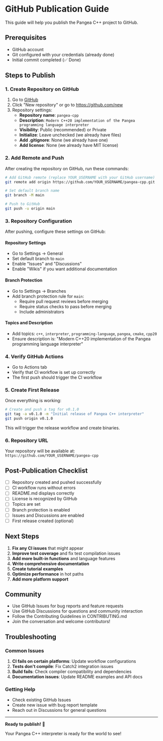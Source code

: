 # GitHub Publication Guide

This guide will help you publish the Pangea C++ project to GitHub.

## Prerequisites

- GitHub account
- Git configured with your credentials (already done)
- Initial commit completed (✅ Done)

## Steps to Publish

### 1. Create Repository on GitHub

1. Go to [GitHub](https://github.com)
2. Click "New repository" or go to https://github.com/new
3. Repository settings:
   - **Repository name**: `pangea-cpp`
   - **Description**: `Modern C++20 implementation of the Pangea programming language interpreter`
   - **Visibility**: Public (recommended) or Private
   - **Initialize**: Leave unchecked (we already have files)
   - **Add .gitignore**: None (we already have one)
   - **Add license**: None (we already have MIT license)

### 2. Add Remote and Push

After creating the repository on GitHub, run these commands:

```bash
# Add GitHub remote (replace YOUR_USERNAME with your GitHub username)
git remote add origin https://github.com/YOUR_USERNAME/pangea-cpp.git

# Set default branch name
git branch -M main

# Push to GitHub
git push -u origin main
```

### 3. Repository Configuration

After pushing, configure these settings on GitHub:

#### Repository Settings

- Go to Settings → General
- Set default branch to `main`
- Enable "Issues" and "Discussions"
- Enable "Wikis" if you want additional documentation

#### Branch Protection

- Go to Settings → Branches
- Add branch protection rule for `main`:
  - Require pull request reviews before merging
  - Require status checks to pass before merging
  - Include administrators

#### Topics and Description

- Add topics: `c++`, `interpreter`, `programming-language`, `pangea`, `cmake`, `cpp20`
- Ensure description is: "Modern C++20 implementation of the Pangea programming language interpreter"

### 4. Verify GitHub Actions

- Go to Actions tab
- Verify that CI workflow is set up correctly
- The first push should trigger the CI workflow

### 5. Create First Release

Once everything is working:

```bash
# Create and push a tag for v0.1.0
git tag -a v0.1.0 -m "Initial release of Pangea C++ interpreter"
git push origin v0.1.0
```

This will trigger the release workflow and create binaries.

### 6. Repository URL

Your repository will be available at:
`https://github.com/YOUR_USERNAME/pangea-cpp`

## Post-Publication Checklist

- [ ] Repository created and pushed successfully
- [ ] CI workflow runs without errors
- [ ] README.md displays correctly
- [ ] License is recognized by GitHub
- [ ] Topics are set
- [ ] Branch protection is enabled
- [ ] Issues and Discussions are enabled
- [ ] First release created (optional)

## Next Steps

1. **Fix any CI issues** that might appear
2. **Improve test coverage** and fix test compilation issues
3. **Add more built-in functions** and language features
4. **Write comprehensive documentation**
5. **Create tutorial examples**
6. **Optimize performance** in hot paths
7. **Add more platform support**

## Community

- Use GitHub Issues for bug reports and feature requests
- Use GitHub Discussions for questions and community interaction
- Follow the Contributing Guidelines in CONTRIBUTING.md
- Join the conversation and welcome contributors!

## Troubleshooting

### Common Issues

1. **CI fails on certain platforms**: Update workflow configurations
2. **Tests don't compile**: Fix Catch2 integration issues
3. **Build fails**: Check compiler compatibility and dependencies
4. **Documentation issues**: Update README examples and API docs

### Getting Help

- Check existing GitHub Issues
- Create new issue with bug report template
- Reach out in Discussions for general questions

---

**Ready to publish!** 🚀

Your Pangea C++ interpreter is ready for the world to see!
